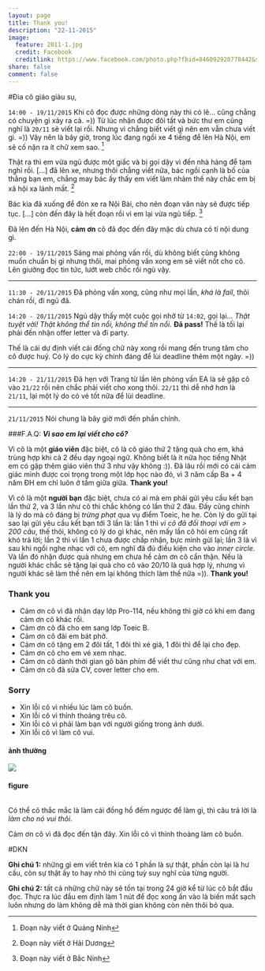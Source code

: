 ```yaml
---
layout: page
title: Thank you!
description: "22-11-2015"
image:
  feature: 2011-1.jpg
  credit: Facebook
  creditlink: https://www.facebook.com/photo.php?fbid=846092928778442&set=t.100000087824365&type=3&theater
share: false
comment: false
---
```


#Đia cô giáo giàu sụ,

`14:00 - 19/11/2015`
Khi cô đọc được những dòng này thì có lẽ… cũng chẳng có chuyện gì xảy ra cả. =))
Từ lúc nhận được đôi tất và bức thư em cũng nghĩ là `20/11` sẽ viết lại rồi. Nhưng vì chẳng biết viết gì nên em vẫn chưa viết gì. =)) Vậy nên là bây giờ, trong lúc đang ngồi xe 4 tiếng để lên Hà Nội, em sẽ cố nặn ra ít chữ xem sao.  [^1]

Thật ra thì em vừa ngủ được một giấc và bị gọi dậy vì đến nhà hàng để tạm nghỉ rồi. [...] đã lên xe, nhưng thôi chẳng viết nữa, bác ngồi cạnh là bố của thằng bạn em, chẳng may bác ấy thấy em viết lảm nhảm thế này chắc em bị xã hội xa lánh mất. [^2]

Bác kia đã xuống để đón xe ra Nội Bài, cho nên đoạn văn này sẽ được tiếp tục. [...] còn đến đây là hết đoạn rồi vì em lại vừa ngủ tiếp. [^3]

Đã lên đến Hà Nội, **cảm ơn** cô đã đọc đến đây mặc dù chưa có tí nội dung gì.

`22:00 - 19/11/2015`
Sáng mai phỏng vấn rồi, dù không biết cũng không muốn chuẩn bị gì nhưng thôi, mai phỏng vấn xong em sẽ viết nốt cho cô. Lên giường đọc tin tức, lướt web chốc rồi ngủ vậy.

----------
`11:30 - 20/11/2015`
Đã phỏng vấn xong, cũng như mọi lần, _khá là fail_, thôi chán rồi, đi ngủ đã.

`14:20 - 20/11/2015`
Ngủ dậy thấy một cuộc gọi nhỡ từ `14:02`, gọi lại... *Thật tuyệt vời! Thật không thể tin nổi, không thể tin nổi.*  **Đã pass!** Thế là tối lại phải đến nhận offer letter và đi party. 

Thế là cái dự định viết cái đống chữ này xong rồi mang đến trung tâm cho cô được huỷ. Có lý do cực kỳ chính đáng để lùi deadline thêm một ngày. =))

----------
`14:20 - 21/11/2015`
Đã hẹn với Trang từ lần lên phỏng vấn EA là sẽ gặp cô vào `21/22` rồi nên chắc phải viết cho xong thôi. 
`22/11` thì dễ nhớ hơn là `21/11`, lại một lý do có vẻ tốt nữa để lùi deadline.

----------
`21/11/2015`
Nói chung là bây giờ mới đến phần chính.

###F.A.Q:
***Vì sao em lại viết cho cô?***

Vì cô là một **giáo viên** đặc biệt, cô là cô giáo thứ 2 tặng quà cho em, khá trùng hợp khi cả 2 đều dạy ngoại ngữ. Không biết là ít nữa học tiếng Nhật em có gặp thêm giáo viên thứ 3 như vậy không  :)). Đã lâu rồi mới có cái cảm giác mình được coi trọng trong một lớp học nào đó, vì 3 năm cấp Ba + 4 năm ĐH em chỉ luôn ở tầm giữa giữa. **Thank you!**

Vì cô là một **người bạn** đặc biệt, chưa có ai mà em phải gửi yêu cầu kết bạn lần thứ 2, và 3 lần như cô thì chắc không có lần thứ 2 đâu. Đấy cũng chính là lý do mà cô đáng bị *trừng phạt* qua vụ điểm Toeic, he he. Còn lý do gửi tại sao lại gửi yêu cầu kết bạn tới 3 lần là: lần 1 thì _vì cô đã đối thoại với em > 200 câu_, thế thôi, không có lý do gì khác, nên mấy lần cô hỏi em cũng rất khó trả lời; lần 2 thì vì lần 1 chưa được chấp nhận, bực mình gửi lại; lần 3 là vì sau khi ngồi nghe nhạc với cô, em nghĩ đã đủ điều kiện cho vào *inner circle*. Và lần đó nhận được quà nhưng em chưa hề cảm ơn cô cẩn thận. Nếu là người khác chắc sẽ tặng lại quà cho cô vào 20/10 là quá hợp lý, nhưng vì người khác sẽ làm thế nên em lại không thích làm thế nữa =)). **Thank you!**

### Thank you
- Cảm ơn cô vì đã nhận dạy lớp Pro-114, nếu không thì giờ có khi em đang cảm ơn cô khác rồi.
- Cảm ơn cô đã cho em sang lớp Toeic B.
- Cảm ơn cô đãi em bát phở.
- Cảm ơn cô tặng em 2 đôi tất, 1 đôi thì xé giá, 1 đôi thì để lại cho đẹp.
- Cảm ơn cô cho em vé xem nhạc.
- Cảm ơn cô dành thời gian gõ bàn phím để viết thư cũng như chat với em.
- Cảm ơn cô đã sửa CV, cover letter cho em.
 
### Sorry
- Xin lỗi cô vì nhiều lúc làm cô buồn.
- Xin lỗi cô vì thỉnh thoảng trêu cô.
- Xin lỗi cô vì phải làm bạn với người giống trong ảnh dưới.
- Xin lỗi cô vì làm cô vui.

#### ảnh thường
![](http://duongkimngoc.github.io/images/2011-2.jpg)

#### figure
<figure>
	<img src="http://duongkimngoc.github.io/images/2011-2.jpg" alt="">
</figure>


Có thể cô thắc mắc là làm cái đồng hồ đếm ngược để làm gì, thì câu trả lời là _làm cho nó vui thôi_.


Cảm ơn cô vì đã đọc đến tận đây. 
Xin lỗi cô vì thỉnh thoảng làm cô buồn.

#DKN

**Ghi chú 1:** những gì em viết trên kia có 1 phần là sự thật, phần còn lại là hư cấu, còn sự thật ấy to hay nhỏ thì cũng tuỳ suy nghĩ của từng người.

**Ghi chú 2:** tất cả những chữ này sẽ tồn tại trong 24 giờ kể từ lúc cô bắt đầu đọc. Thực ra lúc đầu em định làm 1 nút để đọc xong ấn vào là biến mất sạch luôn nhưng do làm không dễ mà thời gian không còn nên thôi bỏ qua.

[^1]: Đoạn này viết ở Quảng Ninh

[^2]: Đoạn này viết ở Hải Dương

[^3]: Đoạn này viết ở Bắc Ninh

